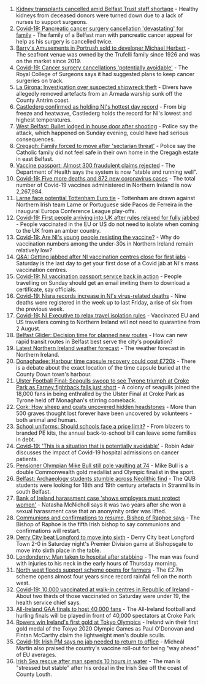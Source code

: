1. [Kidney transplants cancelled amid Belfast Trust staff shortage](https://www.bbc.co.uk/news/uk-northern-ireland-58065081) - Healthy kidneys from deceased donors were turned down due to a lack of nurses to support surgeons.
2. [Covid-19: Pancreatic cancer surgery cancellation 'devastating' for family](https://www.bbc.co.uk/news/uk-northern-ireland-58064310) - The family of a Belfast man with pancreatic cancer appeal for help as his surgery is cancelled twice.
3. [Barry's Amusements in Portrush sold to developer Michael Herbert](https://www.bbc.co.uk/news/uk-northern-ireland-58054527) - The seafront venue was owned by the Trufelli family since 1926 and was on the market since 2019.
4. [Covid-19: Cancer surgery cancellations 'potentially avoidable'](https://www.bbc.co.uk/news/uk-northern-ireland-58053491) - The Royal College of Surgeons says it had suggested plans to keep cancer surgeries on track.
5. [La Girona: Investigation over suspected shipwreck theft](https://www.bbc.co.uk/news/uk-northern-ireland-58062920) - Divers have allegedly removed artefacts from an Armada warship sunk off the County Antrim coast.
6. [Castlederg confirmed as holding NI's hottest day record](https://www.bbc.co.uk/news/uk-northern-ireland-58058272) - From big freeze and heatwave, Castlederg holds the record for NI's lowest and highest temperatures.
7. [West Belfast: Bullet lodged in house door after shooting](https://www.bbc.co.uk/news/uk-northern-ireland-58062423) - Police say the attack, which happened on Sunday evening, could have had serious consequences.
8. [Cregagh: Family forced to move after 'sectarian threat'](https://www.bbc.co.uk/news/uk-northern-ireland-58054526) - Police say the Catholic family did not feel safe in their own home in the Cregagh estate in east Belfast.
9. [Vaccine passport: Almost 300 fraudulent claims rejected](https://www.bbc.co.uk/news/uk-northern-ireland-58054973) - The Department of Health says the system is now "stable and running well".
10. [Covid-19: Five more deaths and 872 new coronavirus cases](https://www.bbc.co.uk/news/uk-northern-ireland-58058268) - The total number of Covid-19 vaccines administered in Northern Ireland is now 2,267,984.
11. [Larne face potential Tottenham Euro tie](https://www.bbc.co.uk/sport/football/58057963) - Tottenham are drawn against Northern Irish team Larne or Portuguese side Pacos de Ferreira in the inaugural Europa Conference League play-offs.
12. [Covid-19: First people arriving into UK after rules relaxed for fully jabbed](https://www.bbc.co.uk/news/uk-58050538) - People vaccinated in the EU or US do not need to isolate when coming to the UK from an amber country.
13. [Covid-19: Are NI's young people resisting the vaccine?](https://www.bbc.co.uk/news/uk-northern-ireland-57975927) - Why do vaccination numbers among the under-30s in Northern Ireland remain relatively low?
14. [Q&A: Getting jabbed after NI vaccination centres close for first jabs](https://www.bbc.co.uk/news/uk-northern-ireland-politics-57986801) - Saturday is the last day to get your first dose of a Covid jab at NI's mass vaccination centres.
15. [Covid-19: NI vaccination passport service back in action](https://www.bbc.co.uk/news/uk-northern-ireland-58024225) - People travelling on Sunday should get an email inviting them to download a certificate, say officials.
16. [Covid-19: Nisra records increase in NI's virus-related deaths](https://www.bbc.co.uk/news/uk-northern-ireland-58026022) - Nine deaths were registered in the week up to last Friday, a rise of six from the previous week.
17. [Covid-19: NI Executive to relax travel isolation rules](https://www.bbc.co.uk/news/uk-northern-ireland-58004816) - Vaccinated EU and US travellers coming to Northern Ireland will not need to quarantine from 2 August.
18. [Belfast Glider: Decision time for planned new routes](https://www.bbc.co.uk/news/uk-northern-ireland-politics-58005194) - How can new rapid transit routes in Belfast best serve the city's population?
19. [Latest Northern Ireland weather forecast](https://www.bbc.co.uk/news/uk-northern-ireland-26018439) - The weather forecast in Northern Ireland.
20. [Donaghadee: Harbour time capsule recovery could cost £720k](https://www.bbc.co.uk/news/uk-northern-ireland-58034552) - There is a debate about the exact location of the time capsule buried at the County Down town's harbour.
21. [Ulster Football Final: Seagulls swoop to see Tyrone triumph at Croke Park as Farney fightback falls just short](https://www.bbc.co.uk/sport/gaelic-games/58047181) - A colony of seagulls joined the 18,000 fans in being enthralled by the Ulster Final at Croke Park as Tyrone held off Monaghan's stirring comeback.
22. [Cork: How sheep and goats uncovered hidden headstones](https://www.bbc.co.uk/news/world-europe-58026027) - More than 500 graves thought lost forever have been uncovered by volunteers - both animal and human.
23. [School uniforms: Should schools face a price limit?](https://www.bbc.co.uk/news/uk-northern-ireland-57733760) - From blazers to branded PE kits, the annual back-to-school bill can leave some families in debt.
24. [Covid-19: 'This is a situation that is potentially avoidable'](https://www.bbc.co.uk/news/uk-northern-ireland-58060474) - Robin Adair discusses the impact of Covid-19 hospital admissions on cancer patients.
25. [Pensioner Olympian Mike Bull still pole vaulting at 74](https://www.bbc.co.uk/news/uk-northern-ireland-58017671) - Mike Bull is a double Commonwealth gold medallist and Olympic finalist in the sport.
26. [Belfast: Archaeology students stumble across Neolithic find](https://www.bbc.co.uk/news/uk-england-cornwall-58030609) - The QUB students were looking for 18th and 19th century artefacts in Stranmillis in south Belfast.
27. [Bank of Ireland harassment case 'shows employers must protect women'](https://www.bbc.co.uk/news/uk-northern-ireland-58012546) - Natasha McNicholl says it was two years after she won a sexual harassment case that an anonymity order was lifted.
28. [Communions and confirmations to resume, Bishop of Raphoe says](https://www.bbc.co.uk/news/world-europe-58054520) - The Bishop of Raphoe is the fifth Irish bishop to say communions and confirmations will restart.
29. [Derry City beat Longford to move into sixth](https://www.bbc.co.uk/sport/football/58022304) - Derry City beat Longford Town 2-0 in Saturday night's Premier Division game at Bishopsgate to move into sixth place in the table.
30. [Londonderry: Man taken to hospital after stabbing](https://www.bbc.co.uk/news/uk-northern-ireland-foyle-west-58010383) - The man was found with injuries to his neck in the early hours of Thursday morning.
31. [North west floods support scheme opens for farmers](https://www.bbc.co.uk/news/uk-northern-ireland-foyle-west-57994970) - The £2.7m scheme opens almost four years since record rainfall fell on the north west.
32. [Covid-19: 10,000 vaccinated at walk-in centres in Republic of Ireland](https://www.bbc.co.uk/news/world-europe-58048445) - About two thirds of those vaccinated on Saturday were under 19, the health service chief says.
33. [All-Ireland GAA finals to host 40,000 fans](https://www.bbc.co.uk/sport/northern-ireland/58029316) - The All-Ireland football and hurling finals will be played in front of 40,000 spectators at Croke Park
34. [Rowers win Ireland's first gold at Tokyo Olympics](https://www.bbc.co.uk/sport/olympics/58007573) - Ireland win their first gold medal of the Tokyo 2020 Olympic Games as Paul O'Donovan and Fintan McCarthy claim the lightweight men's double sculls.
35. [Covid-19: Irish PM says no jab needed to return to office](https://www.bbc.co.uk/news/world-europe-58012631) - Micheál Martin also praised the country's vaccine roll-out for being "way ahead" of EU averages.
36. [Irish Sea rescue after man spends 10 hours in water](https://www.bbc.co.uk/news/world-europe-57984521) - The man is "stressed but stable" after his ordeal in the Irish Sea off the coast of County Louth.
